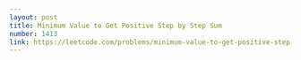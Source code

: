 ```yaml
---
layout: post
title: Minimum Value to Get Positive Step by Step Sum
number: 1413
link: https://leetcode.com/problems/minimum-value-to-get-positive-step-by-step-sum
---
```

